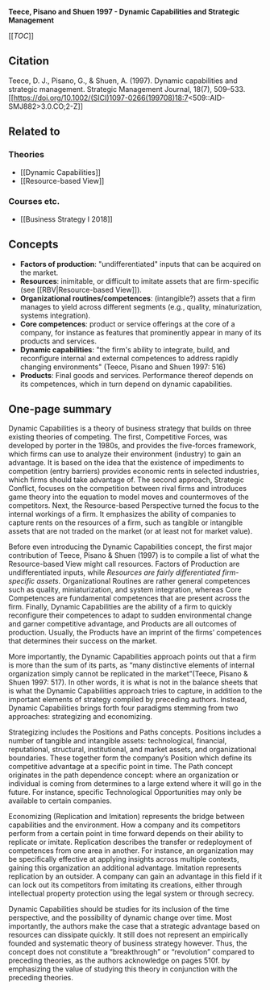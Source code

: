 **Teece, Pisano and Shuen 1997 - Dynamic Capabilities and Strategic Management**

[[_TOC_]]

## Citation
Teece, D. J., Pisano, G., & Shuen, A. (1997). Dynamic capabilities and strategic management. Strategic Management Journal, 18(7), 509–533. [[https://doi.org/10.1002/(SICI)1097-0266(199708)18:7<509::AID-SMJ882>3.0.CO;2-Z]]

## Related to

### Theories
* [[Dynamic Capabilities]]
* [[Resource-based View]]

### Courses etc.
* [[Business Strategy I 2018]]

## Concepts
* **Factors of production**: "undifferentiated" inputs that can be acquired on the market.
* **Resources**: inimitable, or difficult to imitate assets that are firm-specific (see [[RBV|Resource-based View]]).
* **Organizational routines/competences**: (intangible?) assets that a firm manages to yield across different segments (e.g., quality, minaturization, systems integration).
* **Core competences**: product or service offerings at the core of a company, for instance as features that prominently appear in many of its products and services.
* **Dynamic capabilities**: "the firm's ability to integrate, build, and reconfigure internal and external competences to address rapidly changing environments" (Teece, Pisano and Shuen 1997: 516)
* **Products**: Final goods and services. Performance thereof depends on its competences, which in turn depend on dynamic capabilities.

## One-page summary
Dynamic Capabilities is a theory of business strategy that builds on three existing theories of competing. The first, Competitive Forces, was developed by porter in the 1980s, and provides the five-forces framework, which firms can use to analyze their environment (industry) to gain an advantage. It is based on the idea that the existence of impediments to competition (entry barriers) provides economic rents in selected industries, which firms should take advantage of. The second approach, Strategic Conflict, focuses on the competition between rival firms and introduces game theory into the equation to model moves and countermoves of the competitors. Next, the Resource-based Perspective turned the focus to the internal workings of a firm. It emphasizes the ability of companies to capture rents on the resources of a firm, such as tangible or intangible assets that are not traded on the market (or at least not for market value). 

Before even introducing the Dynamic Capabilities concept, the first major contribution of Teece, Pisano & Shuen (1997) is to compile a list of what the Resource-based View might call resources. Factors of Production are undifferentiated inputs, while *Resources are fairly differentiated firm-specific assets*. Organizational Routines are rather general competences such as quality, miniaturization, and system integration, whereas Core Competences are fundamental competences that are present across the firm. Finally, Dynamic Capabilities are the ability of a firm to quickly reconfigure their competences to adapt to sudden environmental change and garner competitive advantage, and Products are all outcomes of production. Usually, the Products have an imprint of the firms’ competences that determines their success on the market. 

More importantly, the Dynamic Capabilities approach points out that a firm is more than the sum of its parts, as “many distinctive elements of internal organization simply cannot be replicated in the market”(Teece, Pisano & Shuen 1997: 517). In other words, it is what is not in the balance sheets that is what the Dynamic Capabilities approach tries to capture, in addition to the important elements of strategy compiled by preceding authors. Instead, Dynamic Capabilities brings forth four paradigms stemming from two approaches: strategizing and economizing. 

Strategizing includes the Positions and Paths concepts. Positions includes a number of tangible and intangible assets: technological, financial, reputational, structural, institutional, and market assets, and organizational boundaries. These together form the company’s Position which define its competitive advantage at a specific point in time. The Path concept originates in the path dependence concept: where an organization or individual is coming from determines to a large extend where it will go in the future. For instance, specific Technological Opportunities may only be available to certain companies. 

Economizing (Replication and Imitation) represents the bridge between capabilities and the environment. How a company and its competitors perform from a certain point in time forward depends on their ability to replicate or imitate. Replication describes the transfer or redeployment of competences from one area in another. For instance, an organization may be specifically effective at applying insights across multiple contexts, gaining this organization an additional advantage. Imitation represents replication by an outsider. A company can gain an advantage in this field if it can lock out its competitors from imitating its creations, either through intellectual property protection using the legal system or through secrecy. 

Dynamic Capabilities should be studies for its inclusion of the time perspective, and the possibility of dynamic change over time. Most importantly, the authors make the case that a strategic advantage based on resources can dissipate quickly. It still does not represent an empirically founded and systematic theory of business strategy however. Thus, the concept does not constitute a “breakthrough” or “revolution” compared to preceding theories, as the authors acknowledge on pages 510f. by emphasizing the value of studying this theory in conjunction with the preceding theories. 